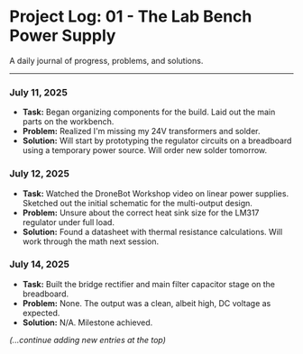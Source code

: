 # Project Log: 01 - The Lab Bench Power Supply

A daily journal of progress, problems, and solutions.

---

### **July 11, 2025**

- **Task:** Began organizing components for the build. Laid out the main parts on the workbench.
- **Problem:** Realized I'm missing my 24V transformers and solder.
- **Solution:** Will start by prototyping the regulator circuits on a breadboard using a temporary power source. Will order new solder tomorrow.

### **July 12, 2025**

- **Task:** Watched the DroneBot Workshop video on linear power supplies. Sketched out the initial schematic for the multi-output design.
- **Problem:** Unsure about the correct heat sink size for the LM317 regulator under full load.
- **Solution:** Found a datasheet with thermal resistance calculations. Will work through the math next session.

### **July 14, 2025**

- **Task:** Built the bridge rectifier and main filter capacitor stage on the breadboard.
- **Problem:** None. The output was a clean, albeit high, DC voltage as expected.
- **Solution:** N/A. Milestone achieved.

_(...continue adding new entries at the top)_
